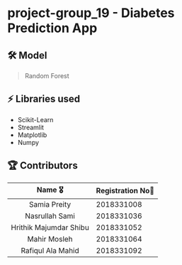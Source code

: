 # project-group_19 - Diabetes Prediction App

## 🛠 Model 

> Random Forest 

## ⚡ Libraries used

- Scikit-Learn
- Streamlit
- Matplotlib
- Numpy

## 🏆 Contributors 

|      Name 🎖️    |     Registration No👋    |
|:-------------:|:-------------------|
| Samia Preity           |  2018331008 | 
| Nasrullah Sami         | 2018331036 |     
| Hrithik Majumdar Shibu | 2018331052 |  
| Mahir Mosleh           | 2018331064 |
| Rafiqul Ala Mahid      | 2018331092 |

